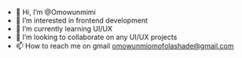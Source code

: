 - 👋 Hi, I’m @Omowunmimi
- 👀 I’m interested in frontend development
- 🌱 I’m currently learning UI/UX
- 💞️ I’m looking to collaborate on any UI/UX projects 
- 📫 How to reach me on gmail omowunmiomofolashade@gmail.com

<!---
Omowunmimi/Omowunmimi is a ✨ special ✨ repository because its `README.md` (this file) appears on your GitHub profile.
You can click the Preview link to take a look at your changes.
--->
